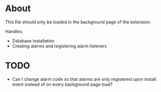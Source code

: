 
# About

This file should only be loaded in the background page of the extension.

Handles:
* Database installation
* Creating alarms and registering alarm listeners

# TODO

* Can I change alarm code so that alarms are only registered upon install
event instead of on every background page load?
